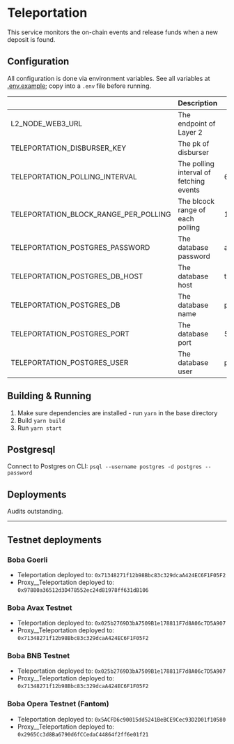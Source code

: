 # Teleportation

This service monitors the on-chain events and release funds when a new deposit is found.

## Configuration

All configuration is done via environment variables. See all variables at [.env.example](.env.example); copy into a `.env` file before running.

|                                       | Description                             | Default          |
|---------------------------------------|-----------------------------------------|------------------|
| L2_NODE_WEB3_URL                      | The endpoint of Layer 2                 |                  |
| TELEPORTATION_DISBURSER_KEY           | The pk of disburser                     |                  |
| TELEPORTATION_POLLING_INTERVAL        | The polling interval of fetching events | 60s              |
| TELEPORTATION_BLOCK_RANGE_PER_POLLING | The blcock range of each polling        | 1000             |
| TELEPORTATION_POSTGRES_PASSWORD       | The database password                   | abcdef           |
| TELEPORTATION_POSTGRES_DB_HOST        | The database host                       | teleportation_db |
| TELEPORTATION_POSTGRES_DB             | The database name                       | postgres         |
| TELEPORTATION_POSTGRES_PORT           | The database port                       | 5432             |
| TELEPORTATION_POSTGRES_USER           | The database user                       | postgres         |

## Building & Running

1. Make sure dependencies are installed - run `yarn` in the base directory
2. Build `yarn build`
3. Run `yarn start`

## Postgresql

Connect to Postgres on CLI:
`psql --username postgres -d postgres --password`


## Deployments

Audits outstanding.

---

## Testnet deployments

### Boba Goerli
- Teleportation deployed to: `0x71348271f12b98Bbc83c329dcaA424EC6F1F05F2`
- Proxy__Teleportation deployed to: `0x97880a36512d3D478552ec24d81978ff631dB106`

### Boba Avax Testnet
- Teleportation deployed to: `0x025b2769D3bA7509B1e178811F7d8A06c7D5A907`
- Proxy__Teleportation deployed to: `0x71348271f12b98Bbc83c329dcaA424EC6F1F05F2`

### Boba BNB Testnet
- Teleportation deployed to: `0x025b2769D3bA7509B1e178811F7d8A06c7D5A907`
- Proxy__Teleportation deployed to: `0x71348271f12b98Bbc83c329dcaA424EC6F1F05F2`

### Boba Opera Testnet (Fantom)
- Teleportation deployed to: `0x5ACFD6c90015dd5241BeBCE9Cec93D2D01f10580`
- Proxy__Teleportation deployed to: `0x2965Cc3d8Ba6790d6fCCedaC44864f2ff6e01f21`
